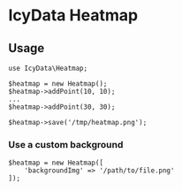# IcyData Heatmap

## Usage

```
use IcyData\Heatmap;

$heatmap = new Heatmap();
$heatmap->addPoint(10, 10);
...
$heatmap->addPoint(30, 30);

$heatmap->save('/tmp/heatmap.png');
```

### Use a custom background

```
$heatmap = new Heatmap([
    'backgroundImg' => '/path/to/file.png'
]);
```